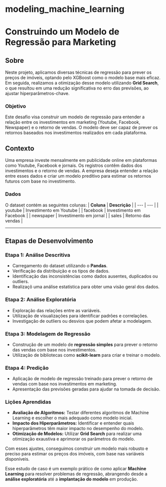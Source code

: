 # modeling_machine_learning

# Construindo um Modelo de Regressão para Marketing

## Sobre
Neste projeto, aplicamos diversas técnicas de regressão para prever os preços de imóveis, optando pelo XGBoost como o modelo base mais eficaz. Em seguida, realizamos a otimização desse modelo utilizando **Grid Search**, o que resultou em uma redução significativa no erro das previsões, ao ajustar hiperparâmetros-chave.

### **Objetivo**
Este desafio visa construir um modelo de regressão para entender a relação entre os investimentos em marketing (Youtube, Facebook, Newspaper) e o retorno de vendas. O modelo deve ser capaz de prever os retornos baseados nos investimentos realizados em cada plataforma.

## **Contexto**

Uma empresa investe mensalmente em publicidade online em plataformas como Youtube, Facebook e jornais. Os registros contêm dados dos investimentos e o retorno de vendas. A empresa deseja entender a relação entre esses dados e criar um modelo preditivo para estimar os retornos futuros com base no investimento.

### **Dados**

O dataset contém as seguintes colunas:
| **Coluna** | **Descrição** |
| --- | --- |
| youtube | Investimento em Youtube |
| facebook | Investimento em Facebook |
| newspaper | Investimento em jornal |
| sales | Retorno das vendas |

---

## **Etapas de Desenvolvimento**

### **Etapa 1: Análise Descritiva**

- Carregamento do dataset utilizando o **Pandas**.
- Verificação da distribuição e os tipos de dados.
- Identificação das inconsistências como dados ausentes, duplicados ou outliers.
- Realizaçõ uma análise estatística para obter uma visão geral dos dados.

### **Etapa 2: Análise Exploratória**

- Exploração das relações entre as variáveis.
- Utilização de visualizações para identificar padrões e correlações.
- Investigação de outliers ou desvios que podem afetar a modelagem.

### **Etapa 3: Modelagem de Regressão**

- Construção de  um modelo de **regressão simples** para prever o retorno das vendas com base nos investimentos.
- Utilização de bibliotecas como **scikit-learn** para criar e treinar o modelo.

### **Etapa 4: Predição**

- Aplicação de modelo de regressão treinado para prever o retorno de vendas com base nos investimentos em marketing.
- Apresentação das previsões geradas para ajudar na tomada de decisão.

### Lições Aprendidas

- **Avaliação de Algoritmos:** Testar diferentes algoritmos de Machine Learning e escolher o mais adequado como modelo inicial.
- **Impacto dos Hiperparâmetros:** Identificar e entender quais hiperparâmetros têm maior impacto no desempenho do modelo.
- **Otimização de Modelos:** Utilizar **Grid Search** para realizar uma otimização exaustiva e aprimorar os parâmetros do modelo.

Com esses ajustes, conseguimos construir um modelo mais robusto e preciso para estimar os preços dos imóveis, com base nas variáveis disponíveis.

Esse estudo de caso é um exemplo prático de como aplicar **Machine Learning** para resolver problemas de regressão, abrangendo desde a **análise exploratória** até a **implantação do modelo** em produção.
